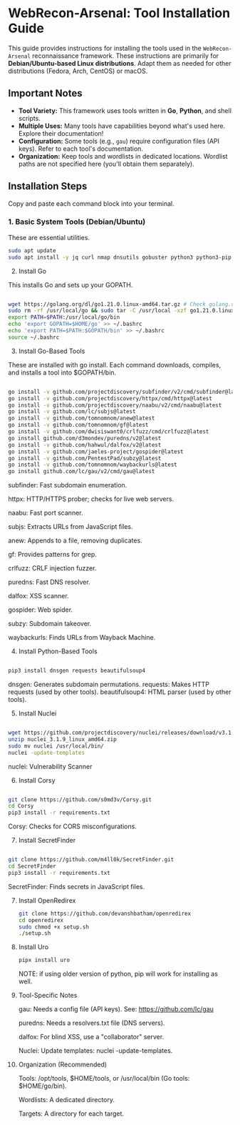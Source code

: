 # WebRecon-Arsenal: Tool Installation Guide

This guide provides instructions for installing the tools used in the `WebRecon-Arsenal` reconnaissance framework. These instructions are primarily for **Debian/Ubuntu-based Linux distributions**. Adapt them as needed for other distributions (Fedora, Arch, CentOS) or macOS.

## Important Notes

* **Tool Variety:** This framework uses tools written in **Go**, **Python**, and shell scripts.
* **Multiple Uses:** Many tools have capabilities beyond what's used here. Explore their documentation!
* **Configuration:** Some tools (e.g., `gau`) require configuration files (API keys). Refer to each tool's documentation.
* **Organization:** Keep tools and wordlists in dedicated locations. Wordlist paths are not specified here (you'll obtain them separately).

## Installation Steps

Copy and paste each command block into your terminal.

### 1. Basic System Tools (Debian/Ubuntu)

These are essential utilities.

```bash
sudo apt update
sudo apt install -y jq curl nmap dnsutils gobuster python3 python3-pip git
```
2. Install Go

This installs Go and sets up your GOPATH.
```bash

wget https://golang.org/dl/go1.21.0.linux-amd64.tar.gz # Check golang.org for the newest
sudo rm -rf /usr/local/go && sudo tar -C /usr/local -xzf go1.21.0.linux-amd64.tar.gz
export PATH=$PATH:/usr/local/go/bin
echo 'export GOPATH=$HOME/go' >> ~/.bashrc
echo 'export PATH=$PATH:$GOPATH/bin' >> ~/.bashrc
source ~/.bashrc
```
3. Install Go-Based Tools

These are installed with go install. Each command downloads, compiles, and installs a tool into $GOPATH/bin.
```bash

go install -v github.com/projectdiscovery/subfinder/v2/cmd/subfinder@latest
go install -v github.com/projectdiscovery/httpx/cmd/httpx@latest
go install -v github.com/projectdiscovery/naabu/v2/cmd/naabu@latest
go install -v github.com/lc/subjs@latest
go install -v github.com/tomnomnom/anew@latest
go install -v github.com/tomnomnom/gf@latest
go install -v github.com/dwisiswant0/crlfuzz/cmd/crlfuzz@latest
go install github.com/d3mondev/puredns/v2@latest
go install -v github.com/hahwul/dalfox/v2@latest
go install -v github.com/jaeles-project/gospider@latest
go install -v github.com/PentestPad/subzy@latest
go install -v github.com/tomnomnom/waybackurls@latest
go install github.com/lc/gau/v2/cmd/gau@latest
```
  subfinder: Fast subdomain enumeration.
  
  httpx: HTTP/HTTPS prober; checks for live web servers.
  
  naabu: Fast port scanner.
  
  subjs: Extracts URLs from JavaScript files.
  
  anew: Appends to a file, removing duplicates.
  
  gf: Provides patterns for grep.
  
  crlfuzz: CRLF injection fuzzer.
  
  puredns: Fast DNS resolver.
  
  dalfox: XSS scanner.
  
  gospider: Web spider.
  
  subzy: Subdomain takeover.
  
  waybackurls: Finds URLs from Wayback Machine.
  
  

4. Install Python-Based Tools
```bash

pip3 install dnsgen requests beautifulsoup4 
```
  dnsgen: Generates subdomain permutations.
  requests: Makes HTTP requests (used by other tools).
  beautifulsoup4: HTML parser (used by other tools).

5. Install Nuclei
```bash

wget https://github.com/projectdiscovery/nuclei/releases/download/v3.1.9/nuclei_3.1.9_linux_amd64.zip # Check for newest
unzip nuclei_3.1.9_linux_amd64.zip
sudo mv nuclei /usr/local/bin/
nuclei -update-templates
```
  nuclei: Vulnerability Scanner

6. Install Corsy
```bash

git clone https://github.com/s0md3v/Corsy.git
cd Corsy
pip3 install -r requirements.txt
```
  Corsy: Checks for CORS misconfigurations.

7. Install SecretFinder
```bash

git clone https://github.com/m4ll0k/SecretFinder.git
cd SecretFinder
pip3 install -r requirements.txt
```
  SecretFinder: Finds secrets in JavaScript files.

7. Install OpenRedirex
   ```bash
   git clone https://github.com/devanshbatham/openredirex
   cd openredirex
   sudo chmod +x setup.sh
   ./setup.sh
   ```
8. Install Uro
   ```bash
   pipx install uro
   ```
   NOTE: if using older version of python, pip will work for installing as well.
   
9. Tool-Specific Notes

    gau: Needs a config file (API keys). See: https://github.com/lc/gau
   
    puredns: Needs a resolvers.txt file (DNS servers).
   
    dalfox: For blind XSS, use a "collaborator" server.
   
    Nuclei: Update templates: nuclei -update-templates.
   

10. Organization (Recommended)

    Tools: /opt/tools, $HOME/tools, or /usr/local/bin (Go tools: $HOME/go/bin).
    
    Wordlists: A dedicated directory.
    
    Targets: A directory for each target.
    
